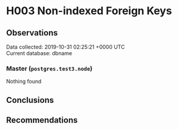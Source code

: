 # H003 Non-indexed Foreign Keys #

## Observations ##
Data collected: 2019-10-31 02:25:21 +0000 UTC  
Current database: dbname  


### Master (`postgres.test3.node`) ###



Nothing found



## Conclusions ##


## Recommendations ##

